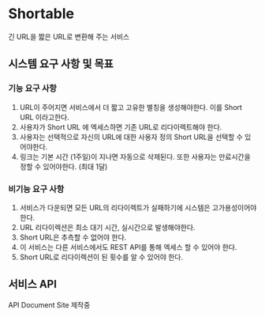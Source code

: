 # Shortable

긴 URL을 짧은 URL로 변환해 주는 서비스

## 시스템 요구 사항 및 목표
### 기능 요구 사항
1. URL이 주어지면 서비스에서 더 짧고 고유한 별칭을 생성해야한다. 
   이를 Short URL 이라고한다.
2. 사용자가 Short URL 에 엑세스하면 기존 URL로 리다이렉트해야 한다.
3. 사용자는 선택적으로 자신의 URL에 대한 사용자 정의 Short URL을 선택할 수 있어야한다.
4. 링크는 기본 시간 (1주일)이 지나면 자동으로 삭제된다. 
   또한 사용자는 만료시간을 정할 수 있어야한다. (최대 1달)
### 비기능 요구 사항
1. 서비스가 다운되면 모든 URL의 리다이렉트가 실패하기에 시스템은 고가용성이어야한다.
2. URL 리다이렉션은 최소 대기 시간, 실시간으로 발생해야한다.
3. Short URL은 추측할 수 없어야 한다.
4. 이 서비스는 다른 서비스에서도 REST API를 통해 엑세스 할 수 있어야 한다.
5. Short URL로 리다이렉션이 된 횟수를 알 수 있어야 한다.

## 서비스 API
API Document Site 제작중